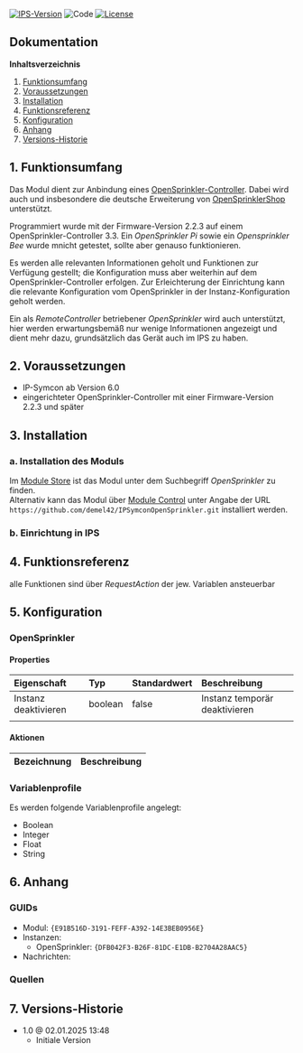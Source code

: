 [![IPS-Version](https://img.shields.io/badge/Symcon_Version-6.0+-red.svg)](https://www.symcon.de/service/dokumentation/entwicklerbereich/sdk-tools/sdk-php/)
![Code](https://img.shields.io/badge/Code-PHP-blue.svg)
[![License](https://img.shields.io/badge/License-CC%20BY--NC--SA%204.0-green.svg)](https://creativecommons.org/licenses/by-nc-sa/4.0/)

## Dokumentation

**Inhaltsverzeichnis**

1. [Funktionsumfang](#1-funktionsumfang)
2. [Voraussetzungen](#2-voraussetzungen)
3. [Installation](#3-installation)
4. [Funktionsreferenz](#4-funktionsreferenz)
5. [Konfiguration](#5-konfiguration)
6. [Anhang](#6-anhang)
7. [Versions-Historie](#7-versions-historie)

## 1. Funktionsumfang

Das Modul dient zur Anbindung eines [OpenSprinkler-Controller](https://opensprinkler.com). Dabei wird auch und insbesondere die deutsche Erweiterung von [OpenSprinklerShop](https://opensprinklershop.de) unterstützt.

Programmiert wurde mit der Firmware-Version 2.2.3 auf einem OpenSprinkler-Controller 3.3. Ein *OpenSprinkler Pi* sowie ein *Opensprinkler Bee* wurde mnicht getestet, sollte aber genauso funktionieren.

Es werden alle relevanten Informationen geholt und Funktionen zur Verfügung gestellt; die Konfiguration muss aber weiterhin auf dem OpenSprinkler-Controller erfolgen.
Zur Erleichterung der Einrichtung kann die relevante Konfiguration vom OpenSprinkler in der Instanz-Konfiguration geholt werden.

Ein als *RemoteController* betriebener *OpenSprinkler* wird auch unterstützt, hier werden erwartungsbemäß nur wenige Informationen angezeigt und dient mehr dazu, grundsätzlich das Gerät auch im IPS zu haben.

## 2. Voraussetzungen

- IP-Symcon ab Version 6.0
- eingerichteter OpenSprinkler-Controller mit einer Firmware-Version 2.2.3 und später

## 3. Installation

### a. Installation des Moduls

Im [Module Store](https://www.symcon.de/service/dokumentation/komponenten/verwaltungskonsole/module-store/) ist das Modul unter dem Suchbegriff *OpenSprinkler* zu finden.<br>
Alternativ kann das Modul über [Module Control](https://www.symcon.de/service/dokumentation/modulreferenz/module-control/) unter Angabe der URL `https://github.com/demel42/IPSymconOpenSprinkler.git` installiert werden.

### b. Einrichtung in IPS

## 4. Funktionsreferenz

alle Funktionen sind über _RequestAction_ der jew. Variablen ansteuerbar

## 5. Konfiguration

### OpenSprinkler

#### Properties

| Eigenschaft               | Typ      | Standardwert | Beschreibung |
| :------------------------ | :------  | :----------- | :----------- |
| Instanz deaktivieren      | boolean  | false        | Instanz temporär deaktivieren |
|                           |          |              | |

#### Aktionen

| Bezeichnung                | Beschreibung |
| :------------------------- | :----------- |

### Variablenprofile

Es werden folgende Variablenprofile angelegt:
* Boolean<br>
* Integer<br>
* Float<br>
* String<br>

## 6. Anhang

### GUIDs
- Modul: `{E91B516D-3191-FEFF-A392-14E3BEB0956E}`
- Instanzen:
  - OpenSprinkler: `{DFB042F3-B26F-81DC-E1DB-B2704A28AAC5}`
- Nachrichten:

### Quellen

## 7. Versions-Historie

- 1.0 @ 02.01.2025 13:48
  - Initiale Version
